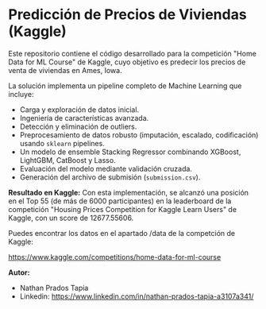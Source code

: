 # Predicción de Precios de Viviendas (Kaggle)
Este repositorio contiene el código desarrollado para la competición "Home Data for ML Course" de Kaggle, cuyo objetivo es predecir los precios de venta de viviendas en Ames, Iowa.

La solución implementa un pipeline completo de Machine Learning que incluye:
- Carga y exploración de datos inicial.
- Ingeniería de características avanzada.
- Detección y eliminación de outliers.
- Preprocesamiento de datos robusto (imputación, escalado, codificación) usando `sklearn` pipelines.
- Un modelo de ensemble Stacking Regressor combinando XGBoost, LightGBM, CatBoost y Lasso.
- Evaluación del modelo mediante validación cruzada.
- Generación del archivo de submisión (`submission.csv`).

**Resultado en Kaggle:**
Con esta implementación, se alcanzó una posición en el Top 55 (de más de 6000 participantes) en la leaderboard de la competición "Housing Prices Competition for Kaggle Learn Users" de Kaggle, con un score de 12677.55606.

Puedes encontrar los datos en el apartado /data de la competción de Kaggle:

https://www.kaggle.com/competitions/home-data-for-ml-course

**Autor:**
- Nathan Prados Tapia
- Linkedin: https://www.linkedin.com/in/nathan-prados-tapia-a3107a341/
